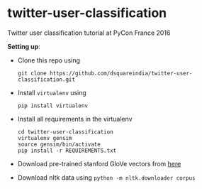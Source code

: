 # twitter-user-classification
Twitter user classification tutorial at PyCon France 2016

__Setting up__:
- Clone this repo using

  `git clone https://github.com/dsquareindia/twitter-user-classification.git`
  
- Install `virtualenv` using

  `pip install virtualenv`
  
- Install all requirements in the virtualenv

  ```
  cd twitter-user-classification
  virtualenv gensim
  source gensim/bin/activate
  pip install -r REQUIREMENTS.txt
  ```
  
- Download pre-trained stanford GloVe vectors from [here](http://nlp.stanford.edu/data/glove.twitter.27B.zip)
- Download nltk data using
  `python -m nltk.downloader corpus`
